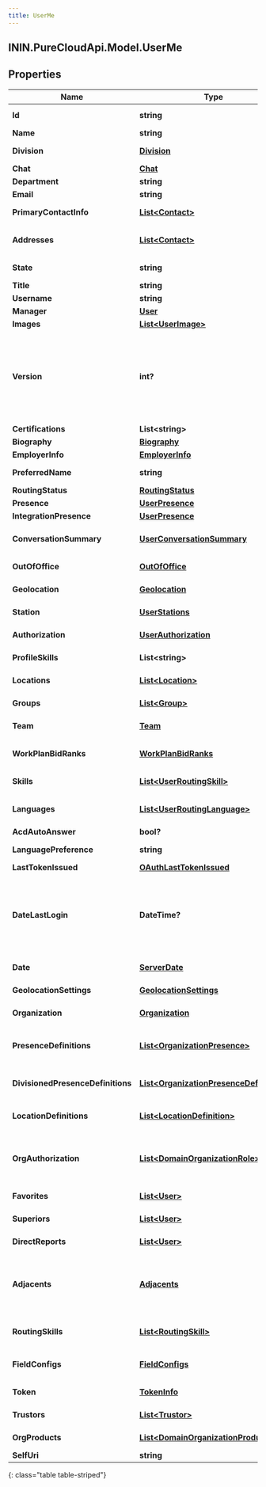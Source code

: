 ```yaml
---
title: UserMe
---
```

## ININ.PureCloudApi.Model.UserMe

## Properties

|Name | Type | Description | Notes|
|------------ | ------------- | ------------- | -------------|
| **Id** | **string** | The globally unique identifier for the object. | [optional] |
| **Name** | **string** |  | [optional] |
| **Division** | [**Division**](Division.html) | The division to which this entity belongs. | [optional] |
| **Chat** | [**Chat**](Chat.html) |  | [optional] |
| **Department** | **string** |  | [optional] |
| **Email** | **string** |  | [optional] |
| **PrimaryContactInfo** | [**List&lt;Contact&gt;**](Contact.html) | Auto populated from addresses. | [optional] |
| **Addresses** | [**List&lt;Contact&gt;**](Contact.html) | Email addresses and phone numbers for this user | [optional] |
| **State** | **string** | The current state for this user. | [optional] |
| **Title** | **string** |  | [optional] |
| **Username** | **string** |  | [optional] |
| **Manager** | [**User**](User.html) |  | [optional] |
| **Images** | [**List&lt;UserImage&gt;**](UserImage.html) |  | [optional] |
| **Version** | **int?** | Required when updating a user, this value should be the current version of the user.  The current version can be obtained with a GET on the user before doing a PATCH. | |
| **Certifications** | **List&lt;string&gt;** |  | [optional] |
| **Biography** | [**Biography**](Biography.html) |  | [optional] |
| **EmployerInfo** | [**EmployerInfo**](EmployerInfo.html) |  | [optional] |
| **PreferredName** | **string** | Preferred full name of the agent | [optional] |
| **RoutingStatus** | [**RoutingStatus**](RoutingStatus.html) | ACD routing status | [optional] |
| **Presence** | [**UserPresence**](UserPresence.html) | Active presence | [optional] |
| **IntegrationPresence** | [**UserPresence**](UserPresence.html) | Integration presence | [optional] |
| **ConversationSummary** | [**UserConversationSummary**](UserConversationSummary.html) | Summary of conversion statistics for conversation types. | [optional] |
| **OutOfOffice** | [**OutOfOffice**](OutOfOffice.html) | Determine if out of office is enabled | [optional] |
| **Geolocation** | [**Geolocation**](Geolocation.html) | Current geolocation position | [optional] |
| **Station** | [**UserStations**](UserStations.html) | Effective, default, and last station information | [optional] |
| **Authorization** | [**UserAuthorization**](UserAuthorization.html) | Roles and permissions assigned to the user | [optional] |
| **ProfileSkills** | **List&lt;string&gt;** | Profile skills possessed by the user | [optional] |
| **Locations** | [**List&lt;Location&gt;**](Location.html) | The user placement at each site location. | [optional] |
| **Groups** | [**List&lt;Group&gt;**](Group.html) | The groups the user is a member of | [optional] |
| **Team** | [**Team**](Team.html) | The team the user is a member of | [optional] |
| **WorkPlanBidRanks** | [**WorkPlanBidRanks**](WorkPlanBidRanks.html) | The WFM work plan bid rank settings for the user | [optional] |
| **Skills** | [**List&lt;UserRoutingSkill&gt;**](UserRoutingSkill.html) | Routing (ACD) skills possessed by the user | [optional] |
| **Languages** | [**List&lt;UserRoutingLanguage&gt;**](UserRoutingLanguage.html) | Routing (ACD) languages possessed by the user | [optional] |
| **AcdAutoAnswer** | **bool?** | acd auto answer | [optional] |
| **LanguagePreference** | **string** | preferred language by the user | [optional] |
| **LastTokenIssued** | [**OAuthLastTokenIssued**](OAuthLastTokenIssued.html) |  | [optional] |
| **DateLastLogin** | **DateTime?** | The last time the user logged in using username and password. Date time is represented as an ISO-8601 string. For example: yyyy-MM-ddTHH:mm:ss[.mmm]Z | [optional] |
| **Date** | [**ServerDate**](ServerDate.html) | The PureCloud system date time. | [optional] |
| **GeolocationSettings** | [**GeolocationSettings**](GeolocationSettings.html) | Geolocation settings for user&#39;s organization. | [optional] |
| **Organization** | [**Organization**](Organization.html) | Organization details for this user. | [optional] |
| **PresenceDefinitions** | [**List&lt;OrganizationPresence&gt;**](OrganizationPresence.html) | The first 100 non-divisioned presence definitions for user&#39;s organization. | [optional] |
| **DivisionedPresenceDefinitions** | [**List&lt;OrganizationPresenceDefinition&gt;**](OrganizationPresenceDefinition.html) | The presence definitions that the user has access to | [optional] |
| **LocationDefinitions** | [**List&lt;LocationDefinition&gt;**](LocationDefinition.html) | The first 100 site locations for user&#39;s organization | [optional] |
| **OrgAuthorization** | [**List&lt;DomainOrganizationRole&gt;**](DomainOrganizationRole.html) | The first 100 organization roles, with applicable permission policies, for user&#39;s organization. | [optional] |
| **Favorites** | [**List&lt;User&gt;**](User.html) | The first 50 favorited users. | [optional] |
| **Superiors** | [**List&lt;User&gt;**](User.html) | The first 50 superiors of this user. | [optional] |
| **DirectReports** | [**List&lt;User&gt;**](User.html) | The first 50 direct reports to this user. | [optional] |
| **Adjacents** | [**Adjacents**](Adjacents.html) | The first 50 superiors, direct reports, and siblings of this user. Mutually exclusive with superiors and direct reports expands. | [optional] |
| **RoutingSkills** | [**List&lt;RoutingSkill&gt;**](RoutingSkill.html) | The first 50 routing skills for user&#39;s organizations | [optional] |
| **FieldConfigs** | [**FieldConfigs**](FieldConfigs.html) | The field config for all entities types of user&#39;s organization | [optional] |
| **Token** | [**TokenInfo**](TokenInfo.html) | Information about the current token | [optional] |
| **Trustors** | [**List&lt;Trustor&gt;**](Trustor.html) | Organizations having this user as a trustee | [optional] |
| **OrgProducts** | [**List&lt;DomainOrganizationProduct&gt;**](DomainOrganizationProduct.html) | Products enabled in this organization | [optional] |
| **SelfUri** | **string** | The URI for this object | [optional] |
{: class="table table-striped"}


